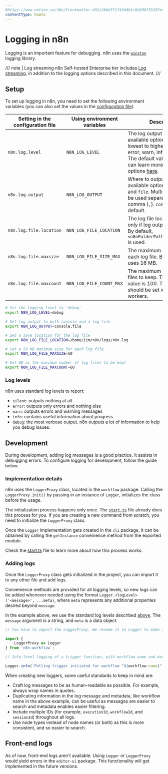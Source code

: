 ```yaml
---
#https://www.notion.so/n8n/Frontmatter-432c2b8dff1f43d4b1c8d20075510fe4
contentType: howto
---
```


# Logging in n8n

Logging is an important feature for debugging. n8n uses the [`winston`](https://www.npmjs.com/package/winston) logging library.

/// note | Log streaming
n8n Self-hosted Enterprise tier includes [Log streaming](/log-streaming.md), in addition to the logging options described in this document.
///
## Setup

To set up logging in n8n, you need to set the following environment variables (you can also set the values in the [configuration file](/hosting/configuration/configuration-methods.md#set-environment-variables-using-a-file)).

| Setting in the configuration file | Using environment variables | Description                                                                                                                                                                                               |
|-----------------------------------|-----------------------------|-----------------------------------------------------------------------------------------------------------------------------------------------------------------------------------------------------------|
| `n8n.log.level`                   | `N8N_LOG_LEVEL`             | The log output level. The available options are (from lowest to highest level) are error, warn, info, and debug. The default value is `info`. You can learn more about these options [here](#log-levels). |
| `n8n.log.output`                  | `N8N_LOG_OUTPUT`            | Where to output logs. The available options are `console` and `file`. Multiple values can be used separated by a comma (`,`). `console` is used by default.                                               |
| `n8n.log.file.location`           | `N8N_LOG_FILE_LOCATION`     | The log file location, used only if log output is set to file. By default, `<n8nFolderPath>/logs/n8n.log` is used.                                                                                        |
| `n8n.log.file.maxsize`            | `N8N_LOG_FILE_SIZE_MAX`     | The maximum size (in MB) for each log file. By default, n8n uses 16 MB.                                                                                                                                   |
| `n8n.log.file.maxcount`           | `N8N_LOG_FILE_COUNT_MAX`    | The maximum number of log files to keep. The default value is 100. This value should be set when using workers.                                                                                           |


```bash
# Set the logging level to 'debug'
export N8N_LOG_LEVEL=debug

# Set log output to both console and a log file
export N8N_LOG_OUTPUT=console,file

# Set a save location for the log file
export N8N_LOG_FILE_LOCATION=/home/jim/n8n/logs/n8n.log

# Set a 50 MB maximum size for each log file
export N8N_LOG_FILE_MAXSIZE=50

# Set 60 as the maximum number of log files to be kept
export N8N_LOG_FILE_MAXCOUNT=60
```

### Log levels

n8n uses standard log levels to report:

- `silent`: outputs nothing at all
- `error`: outputs only errors and nothing else
- `warn`: outputs errors and warning messages
- `info`: contains useful information about progress
- `debug`: the most verbose output. n8n outputs a lot of information to help you debug issues.


## Development

During development, adding log messages is a good practice. It assists in debugging errors. To configure logging for development, follow the guide below.

### Implementation details

n8n uses the `LoggerProxy` class, located in the `workflow` package. Calling the `LoggerProxy.init()` by passing in an instance of `Logger`, initializes the class before the usage.

The initialization process happens only once. The [`start.ts`](https://github.com/n8n-io/n8n/blob/master/packages/cli/src/commands/start.ts) file already does this process for you. If you are creating a new command from scratch, you need to initialize the `LoggerProxy` class.

Once the `Logger` implementation gets created in the `cli` package, it can be obtained by calling the `getInstance` convenience method from the exported module.

Check the [start.ts](https://github.com/n8n-io/n8n/blob/master/packages/cli/src/commands/start.ts) file to learn more about how this process works.

### Adding logs

Once the `LoggerProxy` class gets initialized in the project, you can import it to any other file and add logs.

Convenience methods are provided for all logging levels, so new logs can be added whenever needed using the format `Logger.<logLevel>('<message>', ...meta)`, where `meta` represents any additional properties desired beyond `message`.

In the example above, we use the standard log levels described [above](#log-levels). The `message` argument is a string, and `meta` is a data object.

```js
// You have to import the LoggerProxy. We rename it to Logger to make it easier

import {
	LoggerProxy as Logger
} from 'n8n-workflow';

// Info-level logging of a trigger function, with workflow name and workflow ID as additional metadata properties

Logger.info(`Polling trigger initiated for workflow "${workflow.name}"`, {workflowName: workflow.name, workflowId: workflow.id});
```

When creating new loggers, some useful standards to keep in mind are:

- Craft log messages to be as human-readable as possible. For example, always wrap names in quotes.
- Duplicating information in the log message and metadata, like workflow name in the above example, can be useful as messages are easier to search and metadata enables easier filtering.
- Include multiple IDs (for example, `executionId`, `workflowId`, and `sessionId`) throughout all logs.
- Use node types instead of node names (or both) as this is more consistent, and so easier to search.

## Front-end logs

As of now, front-end logs aren't available. Using `Logger` or `LoggerProxy` would yield errors in the `editor-ui` package. This functionality will get implemented in the future versions.
